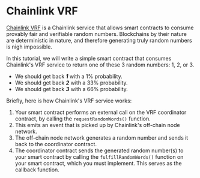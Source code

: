 # Chainlink VRF

[Chainlink VRF](https://docs.chain.link/docs/chainlink-vrf/) is a Chainlink service that allows smart contracts to consume provably fair and verifiable random numbers.
Blockchains by their nature are deterministic in nature, and therefore generating truly random numbers is nigh impossible.

In this tutorial, we will write a simple smart contract that consumes Chainlink's VRF service to return one of these 3 random numbers:
1, 2, or 3.

- We should get back ***1*** with a 1% probability.
- We should get back ***2*** with a 33% probability.
- We should get back ***3*** with a 66% probability.

Briefly, here is how Chainlink's VRF service works:

1. Your smart contract performs an external call on the VRF coordinator contract, by calling the `requestRandomWords()` function.
2. This emits an event that is picked up by Chainlink's off-chain node network.
3. The off-chain node network generates a random number and sends it back to the coordinator contract.
4. The coordinator contract sends the generated random number(s) to your smart contract by calling the `fulfillRandomWords()` function on your smart contract, which you must implement. This serves as the callback function.